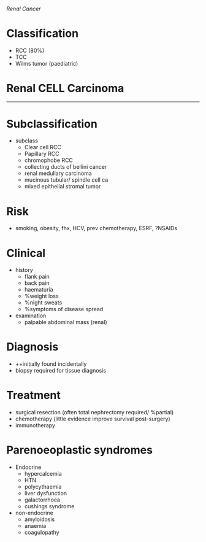 ###### Renal Cancer

# Classification
- RCC (80%)
- TCC
- Wilms tumor (paediatric)


# Renal CELL Carcinoma
----------------------

# Subclassification
- subclass
    * Clear cell RCC
    * Papillary RCC
    * chromophobe RCC
    * collecting ducts of bellini cancer
    * renal medullary carcinoma
    * mucinous tubular/ spindle cell ca
    * mixed epithelial stromal tumor

# Risk
- smoking, obesity, fhx, HCV, prev chemotherapy, ESRF, ?NSAIDs

# Clinical
- history
    + flank pain
    + back pain
    + haematuria
    + %weight loss
    + %night sweats
    + %symptoms of disease spread
- examination
    + palpable abdominal mass (renal)

# Diagnosis
- ++initially found incidentally
- biopsy required for tissue diagnosis

# Treatment
- surgical resection (often total nephrectomy required/ %partial)
- chemotherapy (little evidence improve survival post-surgery)
- immunotherapy 


# Parenoeoplastic syndromes
- Endocrine
    + hypercalcemia
    + HTN
    + polycythaemia
    + liver dysfunction
    + galactorrhoea
    + cushings syndrome
- non-endocrine
    + amyloidosis
    + anaemia
    + coagulopathy
